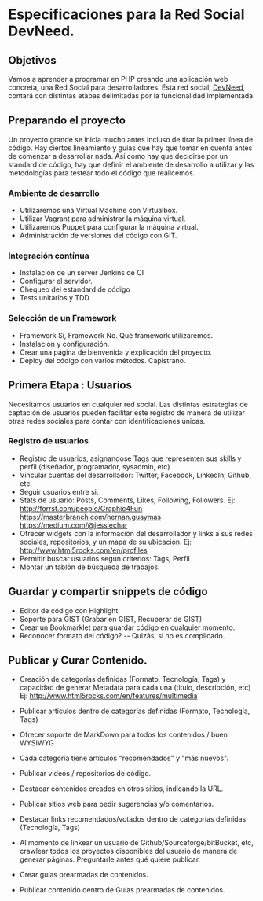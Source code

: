 # Especificaciones para la Red Social DevNeed.
 
## Objetivos
Vamos a aprender a programar en PHP creando una aplicación web concreta, una Red Social para desarrolladores.
Esta red social, [DevNeed](http://devneed.com), contará con distintas etapas delimitadas por la funcionalidad
implementada.

## Preparando el proyecto 

Un proyecto grande se inicia mucho antes incluso de tirar la primer línea de código. Hay ciertos lineamiento
y guías que hay que tomar en cuenta antes de comenzar a desarrollar nada. Así como hay que decidirse por un 
standard de código, hay que definir el ambiente de desarrollo a utilizar y las metodologías para testear
todo el código que realicemos. 

### Ambiente de desarrollo
 * Utilizaremos una Virtual Machine con Virtualbox.
 * Utilizar Vagrant para administrar la máquina virtual.
 * Utilizaremos Puppet para configurar la máquina virtual.
 * Administración de versiones del código con GIT.

### Integración contínua
 * Instalación de un server Jenkins de CI
 * Configurar el servidor.
 * Chequeo del estandard de código
 * Tests unitarios y TDD

### Selección de un Framework
 * Framework Si, Framework No. Qué framework utilizaremos.
 * Instalación y configuración.
 * Crear una página de bienvenida y explicación del proyecto.
 * Deploy del código con varios métodos. Capistrano.

## Primera Etapa : Usuarios
Necesitamos usuarios en cualquier red social. Las distintas estrategias de captación de usuarios pueden
facilitar este registro de manera de utilizar otras redes sociales para contar con identificaciones 
únicas.

### Registro de usuarios
 * Registro de usuarios, asignandose Tags que representen sus skills y perfil (diseñador, programador,
  sysadmin, etc)
* Vincular cuentas del desarrollador: Twitter, Facebook, LinkedIn, Github, etc.
* Seguir usuarios entre si.
* Stats de usuario: Posts, Comments, Likes, Following, Followers.
  Ej: http://forrst.com/people/Graphic4Fun
      https://masterbranch.com/hernan.guaymas
      https://medium.com/@jessiechar
* Ofrecer widgets con la información del desarrollador y links a sus redes sociales, 
  repositorios, y un mapa de su ubicación.
  Ej: http://www.html5rocks.com/en/profiles
* Permitir buscar usuarios según criterios: Tags, Perfil
* Montar un tablón de búsqueda de trabajos.

## Guardar y compartir snippets de código
* Editor de código con Highlight
* Soporte para GIST (Grabar en GIST, Recuperar de GIST)
* Crear un Bookmarklet para guardar código en cualquier momento.
* Reconocer formato del código? -- Quizás, si no es complicado.

## Publicar y Curar Contenido.

* Creación de categorías definidas (Formato, Tecnología, Tags) y capacidad de generar 
  Metadata para cada una (titulo, descripción, etc)
  Ej: http://www.html5rocks.com/en/features/multimedia
* Publicar artículos dentro de categorías definidas (Formato, Tecnología, Tags)
* Ofrecer soporte de MarkDown para todos los contenidos / buen WYSIWYG
* Cada categoría tiene artículos "recomendados" y "más nuevos".
* Publicar videos / repositorios de código. 
* Destacar contenidos creados en otros sitios, indicando la URL.
* Publicar sitios web para pedir sugerencias y/o comentarios.
* Destacar links recomendados/votados dentro de categorías definidas (Tecnología, Tags)
* Al momento de linkear un usuario de Github/Sourceforge/bitBucket, etc, crawlear todos los proyectos
  disponibles del usuario de manera de generar páginas. Preguntarle antes qué quiere publicar.

* Crear guías prearmadas de contenidos.
* Publicar contenido dentro de Guías prearmadas de contenidos.
